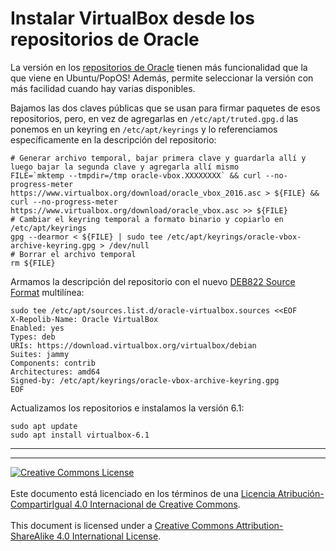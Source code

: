 # Instalar VirtualBox desde los repositorios de Oracle

La versión en los [repositorios de 
Oracle](https://www.virtualbox.org/wiki/Linux_Downloads#Debian-basedLinuxdistributions)
tienen más funcionalidad que la que viene en Ubuntu/PopOS!
Además, permite seleccionar la versión con más facilidad cuando hay varias
disponibles.

Bajamos las dos claves públicas que se usan para firmar paquetes de esos
repositorios, pero, en vez de agregarlas en `/etc/apt/truted.gpg.d` las ponemos
en un keyring en `/etc/apt/keyrings` y lo referenciamos específicamente en la 
descripción del repositorio:

```
# Generar archivo temporal, bajar primera clave y guardarla allí y luego bajar la segunda clave y agregarla allí mismo
FILE=`mktemp --tmpdir=/tmp oracle-vbox.XXXXXXXX` && curl --no-progress-meter https://www.virtualbox.org/download/oracle_vbox_2016.asc > ${FILE} && curl --no-progress-meter https://www.virtualbox.org/download/oracle_vbox.asc >> ${FILE}
# Cambiar el keyring temporal a formato binario y copiarlo en /etc/apt/keyrings
gpg --dearmor < ${FILE} | sudo tee /etc/apt/keyrings/oracle-vbox-archive-keyring.gpg > /dev/null
# Borrar el archivo temporal
rm ${FILE}
```

Armamos la descripción del repositorio con el nuevo [DEB822 Source
Format](https://repolib.readthedocs.io/en/latest/deb822-format.html) multilínea:
```
sudo tee /etc/apt/sources.list.d/oracle-virtualbox.sources <<EOF
X-Repolib-Name: Oracle VirtualBox
Enabled: yes
Types: deb
URIs: https://download.virtualbox.org/virtualbox/debian
Suites: jammy
Components: contrib
Architectures: amd64
Signed-by: /etc/apt/keyrings/oracle-vbox-archive-keyring.gpg
EOF
```

Actualizamos los repositorios e instalamos la versión 6.1:
```
sudo apt update
sudo apt install virtualbox-6.1
```

___
<!-- LICENSE -->
___
<a rel="licencia" href="https://creativecommons.org/licenses/by-sa/4.0/deed.es">
<img alt="Creative Commons License" style="border-width:0"
src="https://i.creativecommons.org/l/by-sa/4.0/88x31.png" /></a>
<br /><br />
Este documento está licenciado en los términos de una <a rel="licencia"
href="https://creativecommons.org/licenses/by-sa/4.0/deed.es">
Licencia Atribución-CompartirIgual 4.0 Internacional de Creative Commons</a>.
<br /><br />
This document is licensed under a <a rel="license" 
href="https://creativecommons.org/licenses/by-sa/4.0/deed.en">
Creative Commons Attribution-ShareAlike 4.0 International License</a>.
<!-- END --> 
